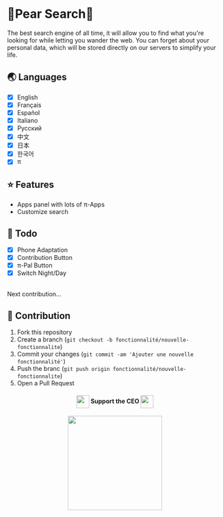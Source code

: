 # 🍐Pear Search🍐

The best search engine of all time, it will allow you to find what you're looking for while letting you wander the web. You can forget about your personal data, which will be stored directly on our servers to simplify your life.

## 🌏 Languages

- [x] English
- [x] Français
- [x] Español
- [x] Italiano
- [x] Русский
- [x] 中文
- [x] 日本
- [x] 한국어
- [x] π

## ⭐ Features

- Apps panel with lots of π-Apps
- Customize search

<!-- ## 🚩 Marker

To add a marker, press `CTRL+M`. The marker will appear on the seekbar which can be useful to highlight or mark favourite parts.
To clear all markers, press `CTRL+C`. The markers will automatically show up when playing songs.
-->

## 📝 Todo

- [x] Phone Adaptation
- [x] Contribution Button
- [x] π-Pal Button
- [x] Switch Night/Day
<br>
Next contribution...

## 🚩 Contribution

1. Fork this repository
2. Create a branch (`git checkout -b fonctionnalité/nouvelle-fonctionnalite`)
3. Commit your changes (`git commit -am 'Ajouter une nouvelle fonctionnalité'`)
4. Push the branc (`git push origin fonctionnalité/nouvelle-fonctionnalite`)
5. Open a Pull Request

<h4 align="center">
  <img src='https://raw.githubusercontent.com/rahulbanerjee26/githubProfileReadmeGenerator/main/gifs/handShake.gif' width="30px" height="30px" align="center">
  Support the CEO
  <img src='https://raw.githubusercontent.com/rahulbanerjee26/githubProfileReadmeGenerator/main/gifs/handShake.gif' width="30px" height="30px" align="center"></h4>
<p align="center">
  <a href="https://lucasm548.github.io/Pear-Search/Coffee.html"><img src="https://cdn.buymeacoffee.com/buttons/v2/default-yellow.png" target="_blank" width="220"/></a>
</p>
